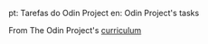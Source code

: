 pt: Tarefas do Odin Project
en: Odin Project's tasks

From The Odin Project's [curriculum](https://www.theodinproject.com)